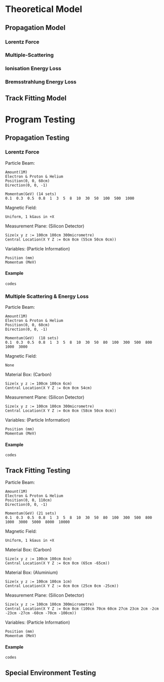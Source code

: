 # Theoretical Model


## Propagation Model

### Lorentz Force

### Multiple-Scattering

### Ionisation Energy Loss

### Bremsstrahlung Energy Loss


## Track Fitting Model









# Program Testing

## Propagation Testing

### Lorentz Force

Particle Beam:
```
Amount(1M)
Electron & Proton & Helium
Position(0, 0, 60cm)
Direction(0, 0, -1)

Momentum(GeV) (14 sets)
0.1  0.3  0.5  0.8  1  3  5  8  10  30  50  100  500  1000
```

Magnetic Field:
```
Uniform, 1 kGaus in +X
```

Measurement Plane: (Silicon Detector)
```
Size(x y z := 100cm 100cm 300micrometre)
Central Location(X Y Z := 0cm 0cm (55cm 50cm 0cm))
```

Variables: (Particle Information)
```
Position (mm)
Momentum (MeV)
```

#### Example
```
codes
```

### Multiple Scattering & Energy Loss

Particle Beam:
```
Amount(1M)
Electron & Proton & Helium
Position(0, 0, 60cm)
Direction(0, 0, -1)

Momentum(GeV)  (18 sets)
0.1  0.3  0.5  0.8  1  3  5  8  10  30  50  80  100  300  500  800  1000  3000
```

Magnetic Field:
```
None
```

Material Box: (Carbon)
```
Size(x y z := 100cm 100cm 6cm)
Central Location(X Y Z := 0cm 0cm 54cm)
```

Measurement Plane: (Silicon Detector)
```
Size(x y z := 100cm 100cm 300micrometre)
Central Location(X Y Z := 0cm 0cm (58cm 50cm 0cm))
```

Variables: (Particle Information)
```
Position (mm)
Momentum (MeV)
```

#### Example
```
codes
```

## Track Fitting Testing

Particle Beam:
```
Amount(1M)
Electron & Proton & Helium
Position(0, 0, 110cm)
Direction(0, 0, -1)

Momentum(GeV) (21 sets)
0.1  0.3  0.5  0.8  1  3  5  8  10  30  50  80  100  300  500  800  1000  3000  5000  8000  10000
```

Magnetic Field:
```
Uniform, 1 kGaus in +X
```

Material Box: (Carbon)
```
Size(x y z := 100cm 100cm 8cm)
Central Location(X Y Z := 0cm 0cm (65cm -65cm))
```

Material Box: (Aluminium)
```
Size(x y z := 100cm 100cm 1cm)
Central Location(X Y Z := 0cm 0cm (25cm 0cm -25cm))
```

Measurement Plane: (Silicon Detector)
```
Size(x y z := 100cm 100cm 300micrometre)
Central Location(X Y Z := 0cm 0cm (100cm 70cm 60cm 27cm 23cm 2cm -2cm -23cm -27cm -60cm -70cm -100cm))
```

Variables: (Particle Information)
```
Position (mm)
Momentum (MeV)
```

#### Example
```
codes
```

## Special Environment Testing
